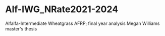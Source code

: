# Alf-IWG_NRate2021-2024
Alfalfa-Intermediate Wheatgrass AFRP; final year analysis 
Megan Williams master's thesis
